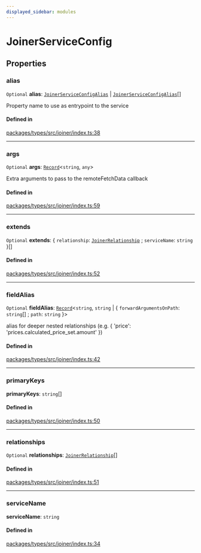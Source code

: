 ```yaml
---
displayed_sidebar: modules
---
```


# JoinerServiceConfig

## Properties

### alias

 `Optional` **alias**: [`JoinerServiceConfigAlias`](JoinerServiceConfigAlias.md) \| [`JoinerServiceConfigAlias`](JoinerServiceConfigAlias.md)[]

Property name to use as entrypoint to the service

#### Defined in

[packages/types/src/joiner/index.ts:38](https://github.com/medusajs/medusa/blob/0350eeb0a1/packages/types/src/joiner/index.ts#L38)

___

### args

 `Optional` **args**: [`Record`](../index.md#record)<`string`, `any`\>

Extra arguments to pass to the remoteFetchData callback

#### Defined in

[packages/types/src/joiner/index.ts:59](https://github.com/medusajs/medusa/blob/0350eeb0a1/packages/types/src/joiner/index.ts#L59)

___

### extends

 `Optional` **extends**: { `relationship`: [`JoinerRelationship`](../index.md#joinerrelationship) ; `serviceName`: `string`  }[]

#### Defined in

[packages/types/src/joiner/index.ts:52](https://github.com/medusajs/medusa/blob/0350eeb0a1/packages/types/src/joiner/index.ts#L52)

___

### fieldAlias

 `Optional` **fieldAlias**: [`Record`](../index.md#record)<`string`, `string` \| { `forwardArgumentsOnPath`: `string`[] ; `path`: `string`  }\>

alias for deeper nested relationships (e.g. { 'price': 'prices.calculated_price_set.amount' })

#### Defined in

[packages/types/src/joiner/index.ts:42](https://github.com/medusajs/medusa/blob/0350eeb0a1/packages/types/src/joiner/index.ts#L42)

___

### primaryKeys

 **primaryKeys**: `string`[]

#### Defined in

[packages/types/src/joiner/index.ts:50](https://github.com/medusajs/medusa/blob/0350eeb0a1/packages/types/src/joiner/index.ts#L50)

___

### relationships

 `Optional` **relationships**: [`JoinerRelationship`](../index.md#joinerrelationship)[]

#### Defined in

[packages/types/src/joiner/index.ts:51](https://github.com/medusajs/medusa/blob/0350eeb0a1/packages/types/src/joiner/index.ts#L51)

___

### serviceName

 **serviceName**: `string`

#### Defined in

[packages/types/src/joiner/index.ts:34](https://github.com/medusajs/medusa/blob/0350eeb0a1/packages/types/src/joiner/index.ts#L34)

